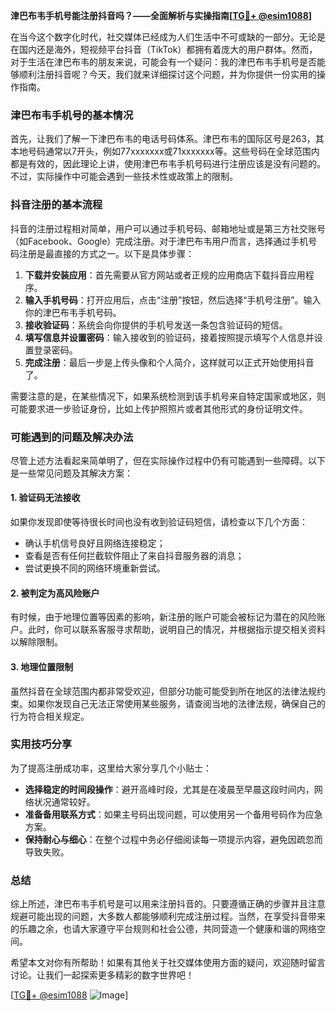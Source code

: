 **津巴布韦手机号能注册抖音吗？——全面解析与实操指南[[TG💪+ @esim1088](https://t.me/s/esim1088)]**

在当今这个数字化时代，社交媒体已经成为人们生活中不可或缺的一部分。无论是在国内还是海外，短视频平台抖音（TikTok）都拥有着庞大的用户群体。然而，对于生活在津巴布韦的朋友来说，可能会有一个疑问：我的津巴布韦手机号是否能够顺利注册抖音呢？今天，我们就来详细探讨这个问题，并为你提供一份实用的操作指南。

### 津巴布韦手机号的基本情况

首先，让我们了解一下津巴布韦的电话号码体系。津巴布韦的国际区号是263，其本地号码通常以7开头，例如77xxxxxxx或71xxxxxxx等。这些号码在全球范围内都是有效的，因此理论上讲，使用津巴布韦手机号码进行注册应该是没有问题的。不过，实际操作中可能会遇到一些技术性或政策上的限制。

### 抖音注册的基本流程

抖音的注册过程相对简单，用户可以通过手机号码、邮箱地址或是第三方社交账号（如Facebook、Google）完成注册。对于津巴布韦用户而言，选择通过手机号码注册是最直接的方式之一。以下是具体步骤：

1. **下载并安装应用**：首先需要从官方网站或者正规的应用商店下载抖音应用程序。
2. **输入手机号码**：打开应用后，点击“注册”按钮，然后选择“手机号注册”。输入你的津巴布韦手机号码。
3. **接收验证码**：系统会向你提供的手机号发送一条包含验证码的短信。
4. **填写信息并设置密码**：输入接收到的验证码，接着按照提示填写个人信息并设置登录密码。
5. **完成注册**：最后一步是上传头像和个人简介，这样就可以正式开始使用抖音了。

需要注意的是，在某些情况下，如果系统检测到该手机号来自特定国家或地区，则可能要求进一步验证身份，比如上传护照照片或者其他形式的身份证明文件。

### 可能遇到的问题及解决办法

尽管上述方法看起来简单明了，但在实际操作过程中仍有可能遇到一些障碍。以下是一些常见问题及其解决方案：

#### 1. 验证码无法接收
如果你发现即使等待很长时间也没有收到验证码短信，请检查以下几个方面：
   - 确认手机信号良好且网络连接稳定；
   - 查看是否有任何拦截软件阻止了来自抖音服务器的消息；
   - 尝试更换不同的网络环境重新尝试。

#### 2. 被判定为高风险账户
有时候，由于地理位置等因素的影响，新注册的账户可能会被标记为潜在的风险账户。此时，你可以联系客服寻求帮助，说明自己的情况，并根据指示提交相关资料以解除限制。

#### 3. 地理位置限制
虽然抖音在全球范围内都非常受欢迎，但部分功能可能受到所在地区的法律法规约束。如果你发现自己无法正常使用某些服务，请查阅当地的法律法规，确保自己的行为符合相关规定。

### 实用技巧分享

为了提高注册成功率，这里给大家分享几个小贴士：
- **选择稳定的时间段操作**：避开高峰时段，尤其是在凌晨至早晨这段时间内，网络状况通常较好。
- **准备备用联系方式**：如果主号码出现问题，可以使用另一个备用号码作为应急方案。
- **保持耐心与细心**：在整个过程中务必仔细阅读每一项提示内容，避免因疏忽而导致失败。

### 总结

综上所述，津巴布韦手机号是可以用来注册抖音的。只要遵循正确的步骤并且注意规避可能出现的问题，大多数人都能够顺利完成注册过程。当然，在享受抖音带来的乐趣之余，也请大家遵守平台规则和社会公德，共同营造一个健康和谐的网络空间。

希望本文对你有所帮助！如果有其他关于社交媒体使用方面的疑问，欢迎随时留言讨论。让我们一起探索更多精彩的数字世界吧！

[[TG💪+ @esim1088](https://t.me/s/esim1088) ![Image](https://i.postimg.cc/4NQfJmqS/Snipaste-2025-05-13-00-14-12.png)]